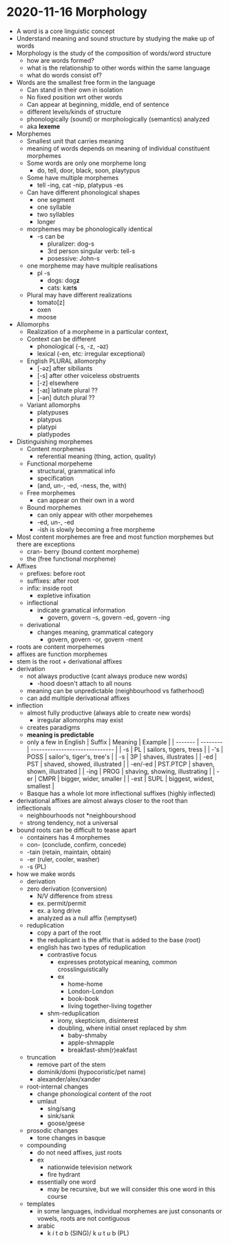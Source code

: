 # 2020-11-16 Morphology

* A word is a core linguistic concept
* Understand meaning and sound structure by studying the make up of words
* Morphology is the study of the composition of words/word structure
  * how are words formed?
  * what is the relationship to other words within the same language
  * what do words consist of?
* Words are the smallest free form in the language
  * Can stand in their own in isolation
  * No fixed position wrt other words
  * Can appear at beginning, middle, end of sentence
  * different levels/kinds of structure
  * phonologically (sound) or morphologically (semantics) analyzed
  * aka **lexeme**
* Morphemes
  * Smallest unit that carries meaning
  * meaning of words depends on meaning of individual constituent morphemes
  * Some words are only one morpheme long
    * do, tell, door, black, soon, playtypus
  * Some have multiple morphemes
    * tell -ing, cat -nip, platypus -es
  * Can have different phonological shapes
    * one segment
    * one syllable
    * two syllables
    * longer
  * morphemes may be phonologically identical
    * -s can be
      * pluralizer: dog-s
      * 3rd person singular verb: tell-s
      * posessive: John-s
  * one morpheme may have multiple realisations
    * pl -s
      * dogs: dɑg**z**
      * cats: kæt**s**
  * Plural may have different realizations
    * tomato[z]
    * oxen
    * moose
* Allomorphs
  * Realization of a morpheme in a particular context,
  * Context can be different
    * phonological (-s, -z, -əz)
    * lexical (-en, etc: irregular exceptional)
  * English PLURAL allomorphy
    * [-əz] after sibiliants
    * [-s] after other voiceless obstruents
    * [-z] elsewhere
    * [-aɪ] latinate plural ??
    * [-ən] dutch plural ??
  * Variant allomorphs
    * platypuses
    * platypus
    * platypi
    * platlypodes
* Distinguishing morphemes
  * Content morphemes
    * referential meaning (thing, action, quality)
  * Functional morpeheme
    * structural, grammatical info
    * specification
    * (and, un-, -ed, -ness, the, with)
  * Free morphemes
    * can appear on their own in a word
  * Bound morphemes
    * can only appear with other morpehemes
    * -ed, un-, -ed
    * -ish is slowly becoming a free morpheme
* Most content morphemes are free and most function morphemes but there are exceptions
  * cran- berry (bound content morpheme)
  * the (free functional morpheme)
* Affixes
  * prefixes: before root
  * suffixes: after root
  * infix: inside root
    * expletive infixation
  * inflectional
    * indicate gramatical information
      * govern, govern -s, govern -ed, govern -ing
  * derivational
    * changes meaning, grammatical category
      * govern, govern -or, govern -ment
* roots are content morpehemes
* affixes are function morphemes
* stem is the root + derivational affixes
* derivation
  * not always productive (cant always produce new words)
    * -hood doesn't attach to all nouns
  * meaning can be unpredictable (neighbourhood vs fatherhood)
  * can add multiple derivational affixes
* inflection
  * almost fully productive (always able to create new words)
    * irregular allomorphs may exist
  * creates paradigms
  * **meaning is predictable**
  * only a few in English
    | Suffix  | Meaning  | Example                        |
    | ------- | -------- | ------------------------------ |
    | -s      | PL       | sailors, tigers, tress         |
    | -'s     | POSS     | sailor's, tiger's, tree's      |
    | -s      | 3P       | shaves, illustrates            |
    | -ed     | PST      | shaved, showed, illustrated    |
    | -en/-ed | PST.PTCP | shaven, shown, illustrated     |
    | -ing    | PROG     | shaving, showing, illustrating |
    | -er     | CMPR     | bigger, wider, smaller         |
    | -est    | SUPL     | biggest, widest, smallest      |
  * Basque has a whole lot more inflectional suffixes (highly inflected)
* derivational affixes are almost always closer to the root than inflectionals
  * neighbourhoods not *neighbourshood
  * strong tendency, not a universal
* bound roots can be difficult to tease apart
  * containers has 4 morphemes
  * con- (conclude, confirm, concede)
  * -tain (retain, maintain, obtain)
  * -er (ruler, cooler, washer)
  * -s (PL)
* how we make words
  * derivation
  * zero derivation (conversion)
    * N/V difference from stress
    * ex. permit/permit
    * ex. a long drive
    * analyzed as a null affix  \(\emptyset\)
  * reduplication
    * copy a part of the root
    * the reduplicant is the affix that is added to the base (root)
    * english has two types of reduplication
      * contrastive focus
        * expresses prototypical meaning, common crosslinguistically
        * ex
          * home-home
          * London-London
          * book-book
          * living together-living together
      * shm-reduplication
        * irony, skepticism, disinterest
        * doubling, where initial onset replaced by shm
          * baby-shmaby
          * apple-shmapple
          * breakfast-shm(r)eakfast
  * truncation
    * remove part of the stem
    * dominik/domi (hypocoristic/pet name)
    * alexander/alex/xander
  * root-internal changes
    * change phonological content of the root
    * umlaut
      * sing/sang
      * sink/sank
      * goose/geese
  * prosodic changes
    * tone changes in basque
  * compounding
    * do not need affixes, just roots
    * ex
      * nationwide television network
      * fire hydrant
    * essentially one word
      * may be recursive, but we will consider this one word in this course
  * templates
    * in some languages, individual morphemes are just consonants or vowels, roots are not contiguous
    * arabic
      * k _i_ t _a_ b (SING)/ k _u_ t _u_ b (PL)